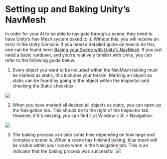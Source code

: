 # Setting up and Baking Unity’s NavMesh
In order for your AI to be able to navigate through a scene, they need to have Unity’s Nav Mesh system baked to it. Without this, you will receive an error in the Unity Console. If you need a detailed guide on how to do this, one can be found here: [Baking your Scene with Unity's NavMesh](https://docs.unity3d.com/Manual/nav-BuildingNavMesh.html). If you just need a basic rundown, and you're relatively familiar with Unity, you can refer to the following guide below. 

1) Every object you want to be included within the NavMesh baking must be marked as static, this includes your terrain. Marking an object as static can be found by going to the object within the inspector and checking the Static checkbox.

![](https://i.imgur.com/2s50Cpb.png)

2) When you have marked all desired all objects as static, you can open up the Navigation tab. This should be to the right of the Inspector tab. However, if it's missing, you can find it at Window > AI > Navigation.

![](https://i.imgur.com/CsLttJj.png)

3) The baking process can take some time depending on how large and complex a scene is. When a scene has finished baking, blue mesh will be visible within your scene when in the Navigation tab. This is an indicator that the baking process was successful.
![](https://i.imgur.com/DHMk7qI.png)
